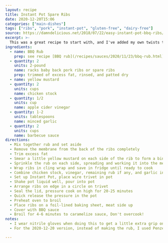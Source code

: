 ```yaml
---
layout: recipe
title: Instant Pot Spare Ribs
date: 2020-12-20T15:06
categories: ["main-dishes"]
tags: ["ribs", "pork", "instant-pot", "gluten-free", "dairy-free"]
source: https://damndelicious.net/2018/07/22/easy-instant-pot-bbq-ribs/
excerpt: >-
  This was a great recipe to start with, and I've added my own twists to it
ingredients:
  - name: BBQ Rub
    prep: see recipe [BBQ rub](/recipes/sauces/2020/11/23/bbq-rub.html)
  - quantity: 2
    units: 2-pound
    name: racks baby back pork ribs or spare ribs
    prep: trimmed of excess fat, rinsed, and patted dry
  - name: yellow mustard
  - quantity: 2
    units: cups
    name: chicken stock
  - quantity: 1/2
    units: cup
    name: apple cider vinegar
  - quantity: 1-2
    units: tablespoons
    name: minced garlic
  - quantity: 2
    units: cups
    name: barbecue sauce
directions:
  - Mix together rub and set aside
  - Remove the membrane from the back of the ribs completely
  - Trim excess fat
  - Smear a little yellow mustard on each side of the rib to form a binder for the rub
  - Sprinkle the rub on each side, spreading and working it into the meat
  - Wrap ribs in cling wrap and save in fridge until ready to cook
  - Combine chicken stock, vinegar, remaining rub if any, and garlic in a closeable container, shake well, store until ready to cook
  - Set up Instant Pot, place wire trivet in pot
  - Shake pot liquid well, pour into pot
  - Arrange ribs on edge in a circle on trivet
  - Seal the lid, pressure cook on high for 20-25 minutes
  - Quick release the pressure in the pot
  - Preheat oven to broil
  - Place ribs on a foil-lined baking sheet, meat side up
  - Cover with BBQ sauce
  - Broil for 4-6 minutes to caramelize sauce, Don't overcook!
notes:
  - I wear nitrile gloves when doing this to get a little extra grip on things. I also use a paper towel to get a good hold of the membrane to pull it off.
  - For the 2020-12-20 version, instead of making the rub, I used Penzey's [BBQ 3000](https://www.penzeys.com/online-catalog/bbq-3000/c-24/p-327/pd-s)

---
```

